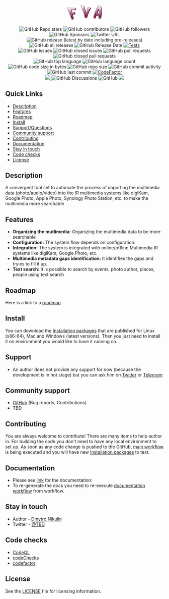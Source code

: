 <p align="center">
  <a href="FVAIcons/main.png" target="blank"><img src="FVAIcons/main.png" width="120" alt="FVA Logo" /></a>
</p>
<p align="center">
  <img alt="GitHub Repo stars" src="https://img.shields.io/github/stars/dimanikulin/fva?style=social">
  <img alt="GitHub contributors" src="https://img.shields.io/github/contributors/dimanikulin/fva">
  <img alt="GitHub followers" src="https://img.shields.io/github/followers/dimanikulin?style=social">
  <img alt="GitHub Sponsors" src="https://img.shields.io/github/sponsors/dimanikulin">
  <img alt="Twitter URL" src="https://img.shields.io/twitter/url?style=social&url=https%3A%2F%2Ftwitter.com%2FDmytroNikulin" href="https%3A%2F%2Ftwitter.com%2FDmytroNikulin">
  </br>
  <img alt="GitHub release (latest by date including pre-releases)" src="https://img.shields.io/github/v/release/dimanikulin/fva?include_prereleases">
  <img alt="GitHub all releases" src="https://img.shields.io/github/downloads/dimanikulin/fva/total">
  <img alt="GitHub Release Date" src="https://img.shields.io/github/release-date-pre/dimanikulin/fva">
  <a href="https://github.com/dimanikulin/fva/actions/workflows/main.yml"><img src="https://github.com/dimanikulin/fva/actions/workflows/main.yml/badge.svg?branch=master" alt="Tests"/></a>
  </br>
  <img alt="GitHub issues" src="https://img.shields.io/github/issues/dimanikulin/fva">
  <img alt="GitHub closed issues" src="https://img.shields.io/github/issues-closed/dimanikulin/fva">
  <img alt="GitHub pull requests" src="https://img.shields.io/github/issues-pr/dimanikulin/fva">
  <img alt="GitHub closed pull requests" src="https://img.shields.io/github/issues-pr-closed/dimanikulin/fva">
  </br>
  <img alt="GitHub top language" src="https://img.shields.io/github/languages/top/dimanikulin/fva">
  <img alt="GitHub language count" src="https://img.shields.io/github/languages/count/dimanikulin/fva">
  <img alt="GitHub code size in bytes" src="https://img.shields.io/github/languages/code-size/dimanikulin/fva">
  <img alt="GitHub repo size" src="https://img.shields.io/github/repo-size/dimanikulin/fva">
  <img alt="GitHub commit activity" src="https://img.shields.io/github/commit-activity/m/dimanikulin/fva">
  <img alt="GitHub last commit" src="https://img.shields.io/github/last-commit/dimanikulin/fva">  
  <a href="https://www.codefactor.io/repository/github/dimanikulin/fva"><img src="https://www.codefactor.io/repository/github/dimanikulin/fva/badge" alt="CodeFactor" /></a>
  </br>
  <a href="https://github.com/dimanikulin/fva/projects/4"><img src="https://img.shields.io/badge/roadmap-view-d90368"> </a>
  <img alt="GitHub Discussions" src="https://img.shields.io/github/discussions/dimanikulin/fva">
  <img alt="GitHub" src="https://img.shields.io/github/license/dimanikulin/fva">
  <a href="https://github.com/dimanikulin/fva/edit/master/README.md"><img src="https://img.shields.io/badge/documentation-read-d90368"> </a>
</p>

## Quick Links
- [Description](#description)
- [Features](#features)
- [Roadmap](#roadmap)
- [Install](#install)
- [Support/Questions](#support)
- [Community support](#community-support)
- [Contributing](#contributing)
- [Documentation](#documentation)
- [Stay in touch](#stay-in-touch)
- [Code checks](#Code-check)
- [License](#license)

## Description
A convergent tool set to automate the process of importing the multimedia data (photo/audio/video)
into the IR multimedia systems like digiKam, Google Photo, Apple Photo, Synology Photo Station, etc. to make the multimedia more searchable

## Features
- **Organizing the mutlimedia:** Organizing the multimedia data to be more searchable
- **Configuration:** The system flow depends on configuration.
- **Integration:** The system is integrated with online/offline Multimedia IR systems like digiKam, Google Photo, etc.
- **Multimedia metadata gaps identification:** It identifies the gaps and tryies to fill it up.
- **Text search:** It is possible to search by events, photo author, places, people using text search   

## Roadmap
Here is a link to a [roadmap](https://github.com/dimanikulin/fva/projects/4).

## Install
You can download the [Installation packages](https://github.com/dimanikulin/fva/releases) that are published for 
Linux (x86-64), Mac and Windows (latest versions).
Then you just need to install it on environment you would like to have it running on.

## Support
* An author does not provide any support for now (because the development is in hot stage) but you can ask him on [Twitter](https://twitter.com/DmytroNikulin) or [Telegram](dimanikulin79)

## Community support
* [GitHub](https://github.com/dimanikulin/fva) (Bug reports, Contributions)
* TBD

## Contributing
You are always welcome to contribute! There are many items to help author in. 
For building the code you don't need to have any local environment to set up. 
As soon as any code change is pushed to the GitHub, [main workflow](.github/workflows/main.yml) is being executed and you will have new [Installation packages](https://github.com/dimanikulin/fva/releases) to test.

## Documentation
* Please see [link](https://dimanikulin.github.io/fva/) for the documentation:
* To re-generate the docs you need to re-execute [documentation workflow](.github/workflows/releaseDocs.yml) from workflow.

## Stay in touch
* Author - [Dmytro Nikulin](https://twitter.com/DmytroNikulin)
* Twitter - [@TBD](https://twitter.com/TBD)

## Code checks
* [CodeQL](.github/workflows/codeqlanalysis.yml)
* [codeChecks](.github/workflows/codeChecks.yml)
* [codefactor](https://www.codefactor.io/repository/github/dimanikulin/fva/issues)

## License
See the [LICENSE](./LICENSE) file for licensing information.
